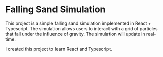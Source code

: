 # Falling Sand Simulation
This project is a simple falling sand simulation implemented in React + Typescript. The simulation allows users to interact with a grid of particles that fall under the influence of gravity. The simulation will update in real-time.

I created this project to learn React and Typescript.